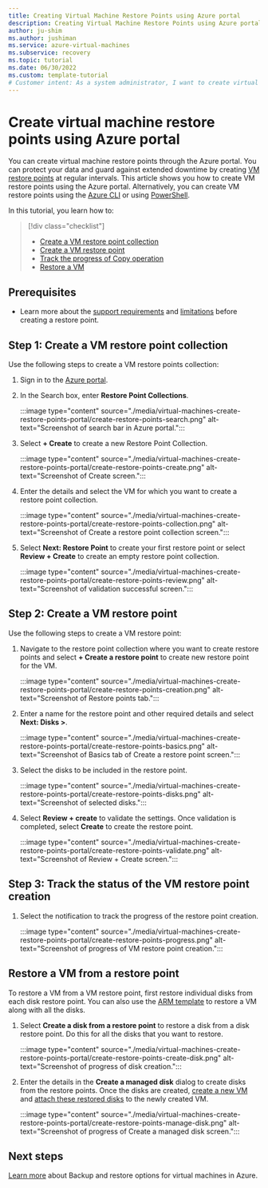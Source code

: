 ```yaml
---
title: Creating Virtual Machine Restore Points using Azure portal
description: Creating Virtual Machine Restore Points using Azure portal
author: ju-shim
ms.author: jushiman
ms.service: azure-virtual-machines
ms.subservice: recovery
ms.topic: tutorial
ms.date: 06/30/2022
ms.custom: template-tutorial
# Customer intent: As a system administrator, I want to create virtual machine restore points through the Azure portal, so that I can protect data and minimize downtime for my organization.
---
```



# Create virtual machine restore points using Azure portal

You can create virtual machine restore points through the Azure portal. You can protect your data and guard against extended downtime by creating [VM restore points](virtual-machines-create-restore-points.md#about-vm-restore-points) at regular intervals. This article shows you how to create VM restore points using the Azure portal. Alternatively, you can create VM restore points using the [Azure CLI](virtual-machines-create-restore-points-cli.md) or using [PowerShell](virtual-machines-create-restore-points-powershell.md).
 
In this tutorial, you learn how to:

> [!div class="checklist"]
> * [Create a VM restore point collection](#step-1-create-a-vm-restore-point-collection)
> * [Create a VM restore point](#step-2-create-a-vm-restore-point)
> * [Track the progress of Copy operation](#step-3-track-the-status-of-the-vm-restore-point-creation)
> * [Restore a VM](#restore-a-vm-from-a-restore-point)

## Prerequisites

- Learn more about the [support requirements](concepts-restore-points.md) and [limitations](virtual-machines-create-restore-points.md#limitations) before creating a restore point. 

## Step 1: Create a VM restore point collection
Use the following steps to create a VM restore points collection:

1. Sign in to the [Azure portal](https://portal.azure.com).
1. In the Search box, enter **Restore Point Collections**.

   :::image type="content" source="./media/virtual-machines-create-restore-points-portal/create-restore-points-search.png" alt-text="Screenshot of search bar in Azure portal.":::

2. Select **+ Create** to create a new Restore Point Collection.

   :::image type="content" source="./media/virtual-machines-create-restore-points-portal/create-restore-points-create.png" alt-text="Screenshot of Create screen.":::

3. Enter the details and select the VM for which you want to create a restore point collection. 

   :::image type="content" source="./media/virtual-machines-create-restore-points-portal/create-restore-points-collection.png" alt-text="Screenshot of Create a restore point collection screen.":::

4. Select **Next: Restore Point** to create your first restore point or select **Review + Create** to create an empty restore point collection.

   :::image type="content" source="./media/virtual-machines-create-restore-points-portal/create-restore-points-review.png" alt-text="Screenshot of validation successful screen.":::

## Step 2: Create a VM restore point
Use the following steps to create a VM restore point:

1. Navigate to the restore point collection where you want to create restore points and select **+ Create a restore point** to create new restore point for the VM.

    :::image type="content" source="./media/virtual-machines-create-restore-points-portal/create-restore-points-creation.png" alt-text="Screenshot of Restore points tab.":::

2. Enter a name for the restore point and other required details and select **Next: Disks >**. 

   :::image type="content" source="./media/virtual-machines-create-restore-points-portal/create-restore-points-basics.png" alt-text="Screenshot of Basics tab of Create a restore point screen.":::

3. Select the disks to be included in the restore point. 

   :::image type="content" source="./media/virtual-machines-create-restore-points-portal/create-restore-points-disks.png" alt-text="Screenshot of selected disks.":::

4. Select **Review + create** to validate the settings. Once validation is completed, select **Create** to create the restore point.

   :::image type="content" source="./media/virtual-machines-create-restore-points-portal/create-restore-points-validate.png" alt-text="Screenshot of Review + Create screen.":::
   
 
## Step 3: Track the status of the VM restore point creation

1. Select the notification to track the progress of the restore point creation. 

   :::image type="content" source="./media/virtual-machines-create-restore-points-portal/create-restore-points-progress.png" alt-text="Screenshot of progress of VM restore point creation.":::
 
## Restore a VM from a restore point
To restore a VM from a VM restore point, first restore individual disks from each disk restore point. You can also use the [ARM template](https://github.com/Azure/Virtual-Machine-Restore-Points/blob/main/RestoreVMFromRestorePoint.json) to restore a VM along with all the disks.

1. Select **Create a disk from a restore point** to restore a disk from a disk restore point. Do this for all the disks that you want to restore. 

   :::image type="content" source="./media/virtual-machines-create-restore-points-portal/create-restore-points-create-disk.png" alt-text="Screenshot of progress of disk creation.":::

2. Enter the details in the **Create a managed disk** dialog to create disks from the restore points. 
Once the disks are created, [create a new VM](./windows/create-vm-specialized-portal.md#create-a-vm-from-a-disk) and [attach these restored disks](./windows/attach-managed-disk-portal.yml) to the newly created VM.

   :::image type="content" source="./media/virtual-machines-create-restore-points-portal/create-restore-points-manage-disk.png" alt-text="Screenshot of progress of Create a managed disk screen.":::

## Next steps
[Learn more](backup-recovery.md) about Backup and restore options for virtual machines in Azure.
